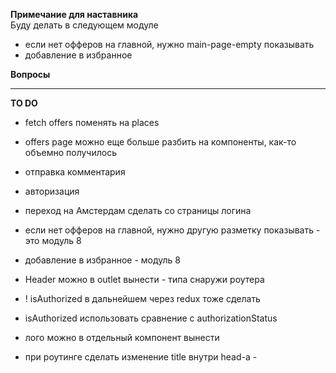 **Примечание для наставника**  
Буду делать в следующем модуле
- если нет офферов на главной, нужно main-page-empty показывать
- добавление в избранное


**Вопросы**

----
**TO DO**
- fetch offers поменять на places
- offers page можно еще больше разбить на компоненты, как-то объемно получилось
- отправка комментария
- авторизация

- переход на Амстердам сделать со страницы логина


- если нет офферов на главной, нужно другую разметку показывать - это модуль 8
- добавление в избранное - модуль 8

- Header можно в outlet вынести - типа снаружи роутера
- ! isAuthorized в дальнейшем через redux тоже сделать
- isAuthorized  использовать сравнение с authorizationStatus
- лого можно в отдельный компонент вынести
- при роутинге сделать изменение title внутри head-а - <HemletProvider>

